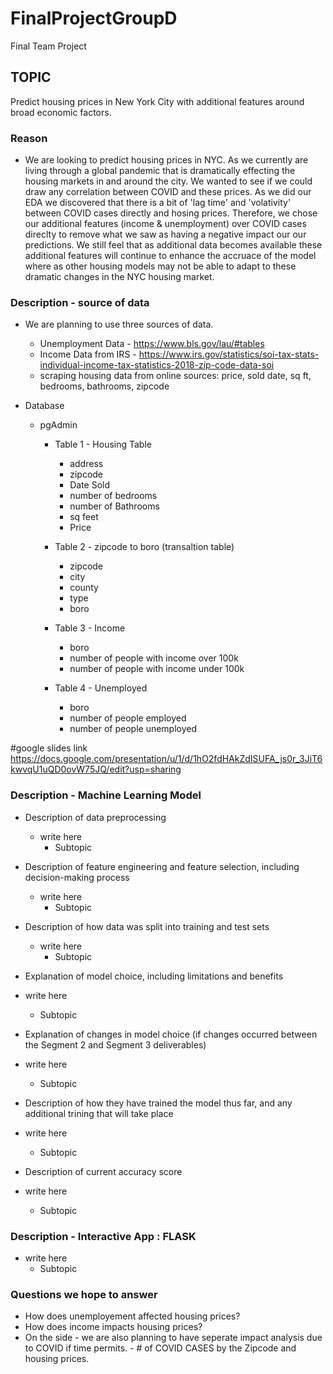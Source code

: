 # FinalProjectGroupD
Final Team Project

## TOPIC
Predict housing prices in New York City with additional features around broad economic factors.  

### Reason 
* We are looking to predict housing prices in NYC.  As we currently are living through a global pandemic that is dramatically effecting the housing markets in and around the city.  We wanted to see if we could draw any correlation between COVID and these prices.  As we did our EDA we discovered that there is a bit of 'lag time' and 'volativity' between COVID cases directly and hosing prices.  Therefore, we chose our additional features (income & unemployment) over COVID cases direclty to remove what we saw as having a negative impact our our predictions.  We still feel that as additional data becomes available these additional features will continue to enhance the accruace of the model where as other housing models may not be able to adapt to these dramatic changes in the NYC housing market.

### Description - source of data
* We are planning to use three sources of data.
  * Unemployment Data - https://www.bls.gov/lau/#tables
  * Income Data from IRS - https://www.irs.gov/statistics/soi-tax-stats-individual-income-tax-statistics-2018-zip-code-data-soi
  * scraping housing data from online sources: price, sold date, sq ft, bedrooms, bathrooms, zipcode

* Database
  * pgAdmin
    * Table 1 - Housing Table
      * address
      * zipcode
      * Date Sold
      * number of bedrooms
      * number of Bathrooms
      * sq feet
      * Price
    
    * Table 2 - zipcode to boro (transaltion table)
        * zipcode
        * city
        * county
        * type
        * boro
     
     * Table 3 - Income
        * boro
        * number of people with income over 100k
        * number of people with income under 100k
      
     * Table 4 - Unemployed
        * boro
        * number of people employed
        * number of people unemployed



#google slides link
https://docs.google.com/presentation/u/1/d/1hO2fdHAkZdISUFA_js0r_3JiT6kwvqU1uQD0ovW75JQ/edit?usp=sharing

### Description - Machine Learning Model

* Description of data preprocessing
  * write here
    * Subtopic

* Description of feature engineering and feature selection, including decision-making process
  * write here
    * Subtopic

* Description of how data was split into training and test sets
  * write here
    * Subtopic
    
 * Explanation of model choice, including limitations and benefits
  * write here
    * Subtopic
    
 * Explanation of changes in model choice (if changes occurred between the Segment 2 and Segment 3 deliverables)
  * write here
    * Subtopic
    
 * Description of how they have trained the model thus far, and any additional trining that will take place
  * write here
    * Subtopic
 
 * Description of current accuracy score
  * write here
    * Subtopic

### Description - Interactive App : FLASK 
* write here
    * Subtopic

      
### Questions we hope to answer

* How does unemployement affected housing prices?
* How does income impacts housing prices?
* On the side - we are also planning to have seperate impact analysis due to COVID if time permits. - # of COVID CASES by the Zipcode and housing prices.
